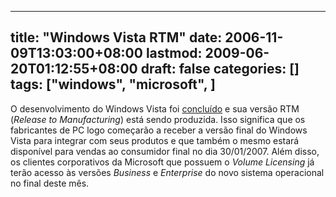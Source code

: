 
---
title: "Windows Vista RTM"
date: 2006-11-09T13:03:00+08:00
lastmod: 2009-06-20T01:12:55+08:00
draft: false
categories: []
tags: ["windows", "microsoft", ]
---


O desenvolvimento do Windows Vista foi [concluído](http://windowsvistablog.com/blogs/windowsvista/archive/2006/11/08/windows-vista-releases-to-manufacturing.aspx "Windows Vista releases to manufacturing") e sua versão RTM (*Release to Manufacturing*) está sendo produzida. Isso significa que os fabricantes de PC logo começarão a receber a versão final do Windows Vista para integrar com seus produtos e que também o mesmo estará disponível para vendas ao consumidor final no dia 30/01/2007. Além disso, os clientes corporativos da Microsoft que possuem o *Volume Licensing* já terão acesso às versões *Business* e *Enterprise* do novo sistema operacional no final deste mês.

